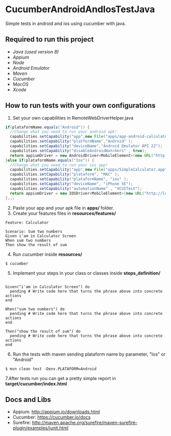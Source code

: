# CucumberAndroidAndIosTestJava
Simple tests in android and ios using cucumber with java.

## Required to run this project

- *Java (used version 8)*
- *Appium*
- *Node*
- *Android Emulator*
- *Maven*
- *Cucumber*
- *MacOS*
- *Xcode*

## How to run tests with your own configurations

1. Set your own capabilities in RemoteWebDriverHelper.java
```Java
if(plataformName.equals("Android")) {
  //Change what you need to run your android apk!
  capabilities.setCapability("app",new File("apps/app-android-calculator.apk"));
  capabilities.setCapability("platformName","Android" );
  capabilities.setCapability("deviceName","Android Emulator API 22");
  capabilities.setCapability("disableAndroidWatchers" , true);
  return appiumDriver = new AndroidDriver<MobileElement>(new URL("http://localhost:4723/wd/hub") , capabilities);
}else if(plataformName.equals("Ios")) {
  //Change what you need to run your ios app!
  capabilities.setCapability("app",new File("apps/SimpleCalculator.app"));
  capabilities.setCapability("plataform", "MAC" );
  capabilities.setCapability("plataformName", "ios" );
  capabilities.setCapability("deviceName", "iPhone SE");
  capabilities.setCapability("automationName" , "XCUITest");
  return appiumDriver = new IOSDriver<MobileElement>(new URL("http://localhost:4723/wd/hub") , capabilities);
}...
``` 
2. Paste your app and your apk file in **apps/** folder.
3. Create your features files in **resources/features/**
```Gherkin
Feature: Calculator

Scenario: Sum two numbers
Given i'am in Calculator Screen
When sum two numbers
Then show the result of sum
```
4. Run cucumber inside **resources/**
```
$ cucumber
```
5. Implement your steps in your class or classes inside **steps_definition/**
```Cucumber

Given("i'am in Calculator Screen") do
  pending # Write code here that turns the phrase above into concrete actions
end

When("sum two numbers") do
  pending # Write code here that turns the phrase above into concrete actions
end

Then("show the result of sum") do
  pending # Write code here that turns the phrase above into concrete actions
end

```

6. Run the tests with maven sending plataform name by parameter, "Ios" or "Android"
```
$ mvn clean test -Denv.PLATAFORM=Android
```
7.After tests run you can get a pretty simple report in **target/cucumber/index.html**

## Docs and Libs

- Appium: http://appium.io/downloads.html
- Cucumber: https://cucumber.io/docs
- Surefire: http://maven.apache.org/surefire/maven-surefire-plugin/examples/junit.html

